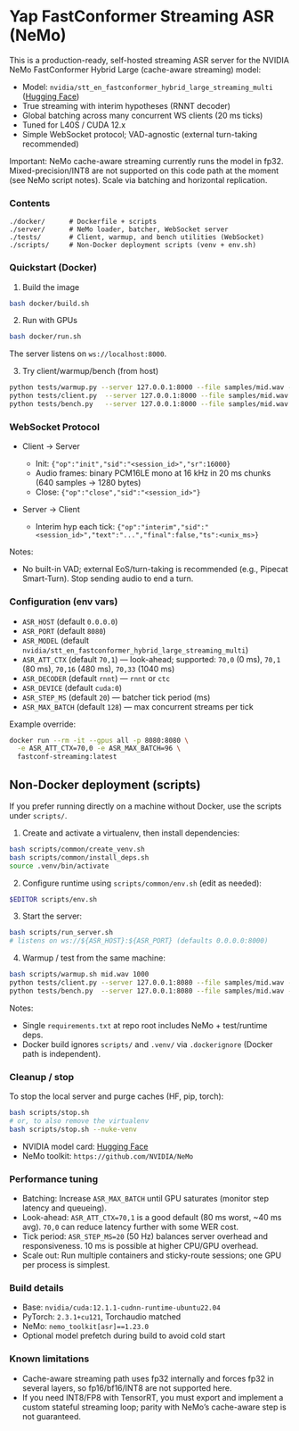 # Yap FastConformer Streaming ASR (NeMo)

This is a production-ready, self-hosted streaming ASR server for the NVIDIA NeMo FastConformer Hybrid Large (cache-aware streaming) model:

- Model: `nvidia/stt_en_fastconformer_hybrid_large_streaming_multi` ([Hugging Face](https://huggingface.co/nvidia/stt_en_fastconformer_hybrid_large_streaming_multi))
- True streaming with interim hypotheses (RNNT decoder)
- Global batching across many concurrent WS clients (20 ms ticks)
- Tuned for L40S / CUDA 12.x
- Simple WebSocket protocol; VAD-agnostic (external turn-taking recommended)

Important: NeMo cache-aware streaming currently runs the model in fp32. Mixed-precision/INT8 are not supported on this code path at the moment (see NeMo script notes). Scale via batching and horizontal replication.

### Contents

```
./docker/      # Dockerfile + scripts
./server/      # NeMo loader, batcher, WebSocket server
./tests/       # Client, warmup, and bench utilities (WebSocket)
./scripts/     # Non-Docker deployment scripts (venv + env.sh)
```

### Quickstart (Docker)

1) Build the image

```bash
bash docker/build.sh
```

2) Run with GPUs

```bash
bash docker/run.sh
```

The server listens on `ws://localhost:8000`.

3) Try client/warmup/bench (from host)

```bash
python tests/warmup.py --server 127.0.0.1:8000 --file samples/mid.wav --rtf 10 --full-text
python tests/client.py  --server 127.0.0.1:8000 --file samples/mid.wav --rtf 1.0 --print-partials
python tests/bench.py   --server 127.0.0.1:8000 --file samples/mid.wav --rtf 1.0 --n 20 --concurrency 5
```

### WebSocket Protocol

- Client → Server
  - Init: `{"op":"init","sid":"<session_id>","sr":16000}`
  - Audio frames: binary PCM16LE mono at 16 kHz in 20 ms chunks (640 samples → 1280 bytes)
  - Close: `{"op":"close","sid":"<session_id>"}`

- Server → Client
  - Interim hyp each tick: `{"op":"interim","sid":"<session_id>","text":"...","final":false,"ts":<unix_ms>}`

Notes:
- No built-in VAD; external EoS/turn-taking is recommended (e.g., Pipecat Smart-Turn). Stop sending audio to end a turn.

### Configuration (env vars)

- `ASR_HOST` (default `0.0.0.0`)
- `ASR_PORT` (default `8080`)
- `ASR_MODEL` (default `nvidia/stt_en_fastconformer_hybrid_large_streaming_multi`)
- `ASR_ATT_CTX` (default `70,1`) — look-ahead; supported: `70,0` (0 ms), `70,1` (80 ms), `70,16` (480 ms), `70,33` (1040 ms)
- `ASR_DECODER` (default `rnnt`) — `rnnt` or `ctc`
- `ASR_DEVICE` (default `cuda:0`)
- `ASR_STEP_MS` (default `20`) — batcher tick period (ms)
- `ASR_MAX_BATCH` (default `128`) — max concurrent streams per tick

Example override:

```bash
docker run --rm -it --gpus all -p 8080:8080 \
  -e ASR_ATT_CTX=70,0 -e ASR_MAX_BATCH=96 \
  fastconf-streaming:latest
```

## Non-Docker deployment (scripts)

If you prefer running directly on a machine without Docker, use the scripts under `scripts/`.

1) Create and activate a virtualenv, then install dependencies:

```bash
bash scripts/common/create_venv.sh
bash scripts/common/install_deps.sh
source .venv/bin/activate
```

2) Configure runtime using `scripts/common/env.sh` (edit as needed):

```bash
$EDITOR scripts/env.sh
```

3) Start the server:

```bash
bash scripts/run_server.sh
# listens on ws://${ASR_HOST}:${ASR_PORT} (defaults 0.0.0.0:8000)
```

4) Warmup / test from the same machine:

```bash
bash scripts/warmup.sh mid.wav 1000
python tests/client.py --server 127.0.0.1:8080 --file samples/mid.wav --rtf 1.0 --print-partials
python tests/bench.py  --server 127.0.0.1:8080 --file samples/mid.wav --rtf 1.0 --n 10 --concurrency 3
```

Notes:
- Single `requirements.txt` at repo root includes NeMo + test/runtime deps.
- Docker build ignores `scripts/` and `.venv/` via `.dockerignore` (Docker path is independent).

### Cleanup / stop

To stop the local server and purge caches (HF, pip, torch):

```bash
bash scripts/stop.sh
# or, to also remove the virtualenv
bash scripts/stop.sh --nuke-venv
```

- NVIDIA model card: [Hugging Face](https://huggingface.co/nvidia/stt_en_fastconformer_hybrid_large_streaming_multi)
- NeMo toolkit: `https://github.com/NVIDIA/NeMo`

### Performance tuning

- Batching: Increase `ASR_MAX_BATCH` until GPU saturates (monitor step latency and queueing).
- Look-ahead: `ASR_ATT_CTX=70,1` is a good default (80 ms worst, ~40 ms avg). `70,0` can reduce latency further with some WER cost.
- Tick period: `ASR_STEP_MS=20` (50 Hz) balances server overhead and responsiveness. 10 ms is possible at higher CPU/GPU overhead.
- Scale out: Run multiple containers and sticky-route sessions; one GPU per process is simplest.

### Build details

- Base: `nvidia/cuda:12.1.1-cudnn-runtime-ubuntu22.04`
- PyTorch: `2.3.1+cu121`, Torchaudio matched
- NeMo: `nemo_toolkit[asr]==1.23.0`
- Optional model prefetch during build to avoid cold start

### Known limitations

- Cache-aware streaming path uses fp32 internally and forces fp32 in several layers, so fp16/bf16/INT8 are not supported here.
- If you need INT8/FP8 with TensorRT, you must export and implement a custom stateful streaming loop; parity with NeMo’s cache-aware step is not guaranteed.